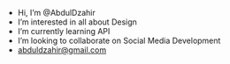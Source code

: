 - Hi, I’m @AbdulDzahir
- I’m interested in all about Design
- I’m currently learning API
- I’m looking to collaborate on Social Media Development
- abduldzahir@gmail.com

<!---
AbdulDzahir/AbdulDzahir is a ✨ special ✨ repository because its `README.md` (this file) appears on your GitHub profile.
You can click the Preview link to take a look at your changes.
--->
